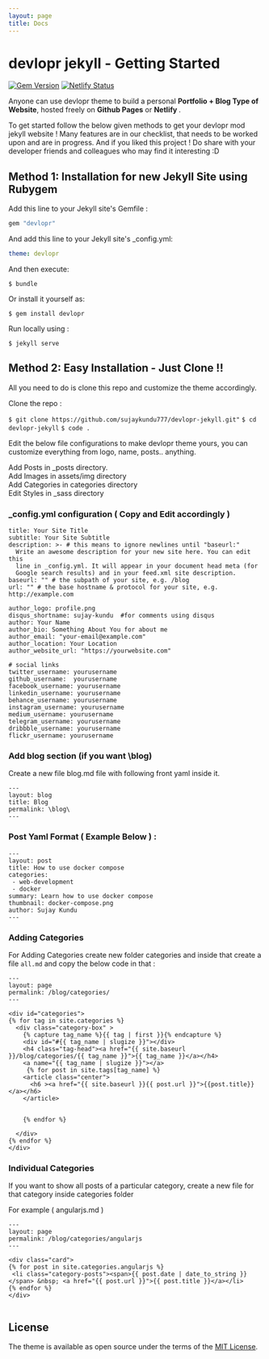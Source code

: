 ```yaml
---
layout: page
title: Docs
---
```


# devlopr jekyll - Getting Started

[![Gem Version](https://badge.fury.io/rb/devlopr.svg)](https://badge.fury.io/rb/devlopr)
[![Netlify Status](https://api.netlify.com/api/v1/badges/4232ac2b-63e0-4c78-92e0-e95aad5ab8c3/deploy-status)](https://app.netlify.com/sites/devlopr/deploys)

Anyone can use devlopr theme to build a personal <strong>Portfolio + Blog Type of Website</strong>, hosted freely on <b>Github Pages</b> or <b>Netlify </b>. 

To get started follow the below given methods to get your devlopr mod jekyll website !
Many features are in our checklist, that needs to be worked upon and are in progress. And if you liked this project ! Do share with your developer friends and colleagues who may find it interesting :D 

## Method 1:  Installation for new Jekyll Site using Rubygem

Add this line to your Jekyll site's Gemfile :

```ruby
gem "devlopr"
```

And add this line to your Jekyll site's _config.yml:

```yaml
theme: devlopr
```

And then execute:

`$ bundle`

Or install it yourself as:

`$ gem install devlopr`

Run locally using :

`$ jekyll serve`
 

## Method 2: Easy Installation - Just Clone !!

All you need to do is clone this repo and customize the theme accordingly.

Clone the repo :

`$ git clone https://github.com/sujaykundu777/devlopr-jekyll.git"`
`$ cd devlopr-jekyll`
`$ code .`

Edit the below file configurations to make devlopr theme yours, you can customize everything from logo, name, posts.. anything. 

Add Posts in <highlight>_posts</highlight> directory. <br /> 
Add Images in <highlight>assets/img</highlight> directory <br />
Add Categories in <highlight>categories</highlight> directory  <br />
Edit Styles in <highlight>_sass</highlight> directory <br />

### _config.yml configuration  ( Copy and Edit accordingly )

```
title: Your Site Title
subtitle: Your Site Subtitle
description: >- # this means to ignore newlines until "baseurl:"
  Write an awesome description for your new site here. You can edit this
  line in _config.yml. It will appear in your document head meta (for
  Google search results) and in your feed.xml site description.
baseurl: "" # the subpath of your site, e.g. /blog
url: "" # the base hostname & protocol for your site, e.g. http://example.com

author_logo: profile.png
disqus_shortname: sujay-kundu  #for comments using disqus
author: Your Name
author_bio: Something About You for about me
author_email: "your-email@example.com"
author_location: Your Location
author_website_url: "https://yourwebsite.com"

# social links
twitter_username: yourusername
github_username:  yourusername
facebook_username: yourusername
linkedin_username: yourusername
behance_username: yourusername
instagram_username: yourusername
medium_username: yourusername 
telegram_username: yourusername
dribbble_username: yourusername 
flickr_username: yourusername
```

### Add blog section (if you want \blog)

Create a new file blog.md file with following front yaml inside it. 

```
---
layout: blog
title: Blog
permalink: \blog\
---
```

### Post Yaml Format  ( Example Below ) :

```
---
layout: post
title: How to use docker compose 
categories: 
 - web-development
 - docker
summary: Learn how to use docker compose 
thumbnail: docker-compose.png
author: Sujay Kundu
---
```

### Adding Categories 

For Adding Categories create new folder categories and inside that create a file `all.md` and copy the below code in that :

```
---
layout: page
permalink: /blog/categories/
---

<div id="categories">
{% for tag in site.categories %}
  <div class="category-box" >
    {% capture tag_name %}{{ tag | first }}{% endcapture %}
    <div id="#{{ tag_name | slugize }}"></div>
    <h4 class="tag-head"><a href="{{ site.baseurl }}/blog/categories/{{ tag_name }}">{{ tag_name }}</a></h4>
    <a name="{{ tag_name | slugize }}"></a>
     {% for post in site.tags[tag_name] %}
    <article class="center">
      <h6 ><a href="{{ site.baseurl }}{{ post.url }}">{{post.title}}</a></h6>
    </article>


    {% endfor %}
    
  </div>
{% endfor %}
</div>

```

### Individual Categories 

If you want to show all posts of a particular category, create a new file for that category inside categories folder

For example ( angularjs.md  )

```
---
layout: page
permalink: /blog/categories/angularjs
---
 
<div class="card">
{% for post in site.categories.angularjs %}
 <li class="category-posts"><span>{{ post.date | date_to_string }}</span> &nbsp; <a href="{{ post.url }}">{{ post.title }}</a></li>
{% endfor %}
</div>


```


## License

The theme is available as open source under the terms of the [MIT License](https://opensource.org/licenses/MIT).


